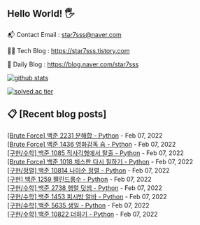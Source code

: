 ## Hello World! 🖐

📬 Contact Email : star7sss@naver.com

👨‍💻 Tech Blog : https://star7sss.tistory.com

🤪 Daily Blog : https://blog.naver.com/star7sss

[![github stats](https://github-readme-stats.vercel.app/api?username=jangThang&show_icons=true&hide_border=False)](https://star7sss.tistory.com)

[![solved.ac tier](http://mazassumnida.wtf/api/v2/generate_badge?boj=star7sss)](https://solved.ac/star7sss)

## 📋 [Recent blog posts]
[[Brute Force] 백준 2231 분해합 - Python](https://star7sss.tistory.com/120) - Feb 07, 2022<br>
[[Brute Force] 백준 1436 영화감독 숌 - Python](https://star7sss.tistory.com/119) - Feb 07, 2022<br>
[[구현/수학] 백준 1085 직사각형에서 탈출 - Python](https://star7sss.tistory.com/118) - Feb 07, 2022<br>
[[Brute Force] 백준 1018 체스판 다시 칠하기 - Python](https://star7sss.tistory.com/117) - Feb 07, 2022<br>
[[구현/정렬] 백준 10814 나이순 정렬 - Python](https://star7sss.tistory.com/116) - Feb 07, 2022<br>
[[구현] 백준 1259 팰린드롬수 - Python](https://star7sss.tistory.com/115) - Feb 07, 2022<br>
[[구현/수학] 백준 2738 행렬 덧셈 - Python](https://star7sss.tistory.com/114) - Feb 07, 2022<br>
[[구현/수학] 백준 1453 피시방 알바 - Python](https://star7sss.tistory.com/113) - Feb 07, 2022<br>
[[구현/수학] 백준 5635 생일 - Python](https://star7sss.tistory.com/112) - Feb 07, 2022<br>
[[구현/수학] 백준 10822 더하기 - Python](https://star7sss.tistory.com/111) - Feb 07, 2022<br>
